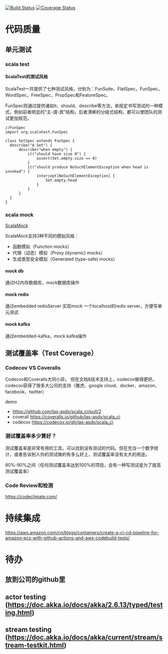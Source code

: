 
[![Build Status](https://travis-ci.org/las-asdx/scala_ci.svg?branch=main)](https://travis-ci.org/las-asdx/scala_ci)
[![Coverage Status](https://coveralls.io/repos/github/las-asdx/scala_ci/badge.svg?branch=main)](https://coveralls.io/github/las-asdx/scala_ci?branch=main)

# 代码质量

##  单元测试

### scala test

#### ScalaTest的测试风格

  ScalaTest一共提供了七种测试风格，分别为：FunSuite，FlatSpec，FunSpec，WordSpec，FreeSpec，PropSpec和FeatureSpec。
  
  FunSpec则通过提供诸如it、should、describe等方法，来规定书写测试的一种模式，例如前者明显的“主-谓-宾”结构，后者清晰的分级式结构，都可以使团队的测试更加规范。
```
//FunSpec
import org.scalatest.FunSpec

class SetSpec extends FunSpec {
  describe("A Set") {
      describe("when empty") {
          it("should have size 0") {
              assert(Set.empty.size == 0)
          }
          it("should produce NoSuchElementException when head is invoked") {
              intercept[NoSuchElementException] {
                  Set.empty.head
              }
          }
      }
  }
}
```
### scala mock

[ScalaMock](https://scalamock.org/user-guide/)

ScalaMock支持3种不同的模拟风格：

- 函数模拟（Function mocks）
- 代理（动态）模拟（Proxy (dynamic) mocks）
- 生成类型安全模拟（Generated (type-safe) mocks）

#### mock db
    
  通过H2内存数据库，mock数据库操作

#### mock redis

  通过embedded redisServer 实现mock 一个localhost的redis server，方便写单元测试

#### mock kafka

  通过embedded-kafka，mock kafka操作

## 测试覆盖率（Test Coverage）

### Codecov VS Coveralls
    
  Codecov和Coveralls大同小异。 但在文档&技术支持上，codecov做得更好。codecov获得了很多大公司的支持（雅虎、google cloud、docker、amazon、facebook、twitter）
  
  demo
- https://github.com/las-asdx/scala_ci/pull/2
- coverall https://coveralls.io/github/las-asdx/scala_ci
- codecov https://codecov.io/gh/las-asdx/scala_ci

### 测试覆盖率多少算好？

  测试覆盖率是非常有用的工具，可以找到没有测试的代码。但在充当一个数字统计，或者告诉别人你的测试做的有多么好上，测试覆盖率没有太大的用途。

  80%-90%之间（任何测试覆盖率达到100%的项目，会有一种写测试是为了提高测试覆盖率）

### Code Review和检测

https://codeclimate.com/
    
# 持续集成

https://aws.amazon.com/cn/blogs/containers/create-a-ci-cd-pipeline-for-amazon-ecs-with-github-actions-and-aws-codebuild-tests/

# 待办

## 放到公司的github里
## actor testing (https://doc.akka.io/docs/akka/2.6.13/typed/testing.html)
## stream testing (https://doc.akka.io/docs/akka/current/stream/stream-testkit.html)

